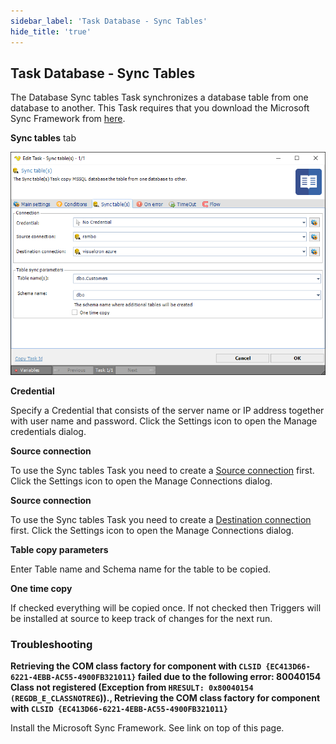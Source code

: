```yaml
---
sidebar_label: 'Task Database - Sync Tables'
hide_title: 'true'
---
```


## Task Database - Sync Tables

The Database Sync tables Task synchronizes a database table from one database to another. This Task requires that you download the Microsoft Sync Framework from [here](https://www.microsoft.com/en-us/download/details.aspx?id=19502).
 
**Sync tables** tab

![](../../../static/img/synctablestask.png)

**Credential**

Specify a Credential that consists of the server name or IP address together with user name and password. Click the Settings icon to open the Manage credentials dialog.
 
**Source connection**

To use the Sync tables Task you need to create a [Source connection](global-connections) first. Click the Settings icon to open the Manage Connections dialog.
 
**Source connection**

To use the Sync tables Task you need to create a [Destination connection](global-connections) first. Click the Settings icon to open the Manage Connections dialog.
 
**Table copy parameters**

Enter Table name and Schema name for the table to be copied.
 
**One time copy**

If checked everything will be copied once. If not checked then Triggers will be installed at source to keep track of changes for the next run.
 
 
### Troubleshooting
 
**Retrieving the COM class factory for component with ```CLSID {EC413D66-6221-4EBB-AC55-4900FB321011}``` failed due to the following error: 80040154 Class not registered (Exception from ```HRESULT: 0x80040154 (REGDB_E_CLASSNOTREG```))., Retrieving the COM class factory for component with ```CLSID {EC413D66-6221-4EBB-AC55-4900FB321011}```**

Install the Microsoft Sync Framework. See link on top of this page.